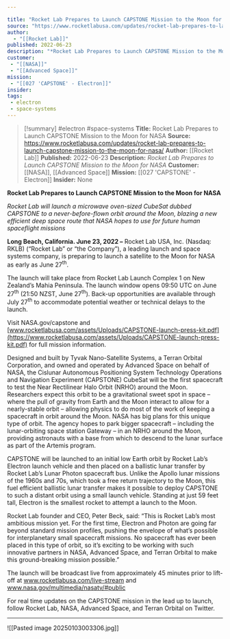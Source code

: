 ```yaml
---

title: "Rocket Lab Prepares to Launch CAPSTONE Mission to the Moon for NASA "
source: "https://www.rocketlabusa.com/updates/rocket-lab-prepares-to-launch-capstone-mission-to-the-moon-for-nasa/"
author:
  - "[[Rocket Lab]]"
published: 2022-06-23
description: "*Rocket Lab Prepares to Launch CAPSTONE Mission to the Moon for NASA*"
customer:
 - "[[NASA]]"
 - "[[Advanced Space]]"
mission:
 - "[[027 'CAPSTONE' - Electron]]"
insider:
tags:
 - electron
 - space-systems
---
```

>[!summary]
#electron #space-systems
**Title:** Rocket Lab Prepares to Launch CAPSTONE Mission to the Moon for NASA 
**Source:** https://www.rocketlabusa.com/updates/rocket-lab-prepares-to-launch-capstone-mission-to-the-moon-for-nasa/
**Author:** [[Rocket Lab]]
**Published:** 2022-06-23
**Description:** *Rocket Lab Prepares to Launch CAPSTONE Mission to the Moon for NASA*
**Customer:** [[NASA]], [[Advanced Space]]
**Mission:** [[027 'CAPSTONE' - Electron]]
**Insider:** None

**Rocket Lab Prepares to Launch CAPSTONE Mission to the Moon for NASA**

*Rocket Lab will launch a microwave oven-sized CubeSat dubbed CAPSTONE to a never-before-flown orbit around the Moon, blazing a new efficient deep space route that NASA hopes to use for future human spaceflight missions*

**Long Beach, California. June 23, 2022 –** Rocket Lab USA, Inc. (Nasdaq: RKLB) (“Rocket Lab” or “the Company”), a leading launch and space systems company, is preparing to launch a satellite to the Moon for NASA as early as June 27<sup>th</sup>.   

The launch will take place from Rocket Lab Launch Complex 1 on New Zealand’s Mahia Peninsula. The launch window opens 09:50 UTC on June 27<sup>th</sup> (21:50 NZST, June 27<sup>th</sup>). Back-up opportunities are available through July 27<sup>th</sup> to accommodate potential weather or technical delays to the launch.

Visit NASA.gov/capstone and [www.rocketlabusa.com/assets/Uploads/CAPSTONE-launch-press-kit.pdf](https://www.rocketlabusa.com/assets/Uploads/CAPSTONE-launch-press-kit.pdf) for full mission information.

Designed and built by Tyvak Nano-Satellite Systems, a Terran Orbital Corporation, and owned and operated by Advanced Space on behalf of NASA, the Cislunar Autonomous Positioning System Technology Operations and Navigation Experiment (CAPSTONE) CubeSat will be the first spacecraft to test the Near Rectilinear Halo Orbit (NRHO) around the Moon. Researchers expect this orbit to be a gravitational sweet spot in space – where the pull of gravity from Earth and the Moon interact to allow for a nearly-stable orbit – allowing physics to do most of the work of keeping a spacecraft in orbit around the Moon. NASA has big plans for this unique type of orbit. The agency hopes to park bigger spacecraft – including the lunar-orbiting space station Gateway – in an NRHO around the Moon, providing astronauts with a base from which to descend to the lunar surface as part of the Artemis program.

CAPSTONE will be launched to an initial low Earth orbit by Rocket Lab’s Electron launch vehicle and then placed on a ballistic lunar transfer by Rocket Lab’s Lunar Photon spacecraft bus. Unlike the Apollo lunar missions of the 1960s and 70s, which took a free return trajectory to the Moon, this fuel efficient ballistic lunar transfer makes it possible to deploy CAPSTONE to such a distant orbit using a small launch vehicle. Standing at just 59 feet tall, Electron is the smallest rocket to attempt a launch to the Moon.

Rocket Lab founder and CEO, Peter Beck, said: “This is Rocket Lab’s most ambitious mission yet. For the first time, Electron and Photon are going far beyond standard mission profiles, pushing the envelope of what’s possible for interplanetary small spacecraft missions. No spacecraft has ever been placed in this type of orbit, so it’s exciting to be working with such innovative partners in NASA, Advanced Space, and Terran Orbital to make this ground-breaking mission possible.”

The launch will be broadcast live from approximately 45 minutes prior to lift-off at www.rocketlabusa.com/live-stream and www.nasa.gov/multimedia/nasatv/#public

For real time updates on the CAPSTONE mission in the lead up to launch, follow Rocket Lab, NASA, Advanced Space, and Terran Orbital on Twitter.

---

![[Pasted image 20250103003306.jpg]]